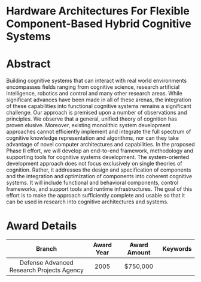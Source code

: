 
Hardware Architectures For Flexible Component-Based Hybrid Cognitive Systems
============================================================================

# Abstract


Building cognitive systems that can interact with real world environments encompasses fields ranging from cognitive science, research artificial intelligence, robotics and control and many other research areas.   While significant advances have been made in all of these arenas, the integration of these capabilities into functional cognitive systems remains a significant challenge. Our approach is premised upon a number of observations and principles.  We observe that a general, unified theory of cognition has proven elusive.  Moreover, existing monolithic system development approaches cannot efficiently implement and integrate the full spectrum of cognitive knowledge representation and algorithms, nor can they take advantage of novel computer architectures and capabilities. In the proposed Phase II effort, we will develop an end-to-end framework, methodology and supporting tools for cognitive systems development.  The system-oriented development approach does not focus exclusively on single theories of cognition.  Rather, it addresses the design and specification of components and the integration and optimization of components into coherent cognitive systems.  It will include functional and behavioral components, control frameworks, and support tools and runtime infrastructures.  The goal of this effort is to make the approach sufficiently complete and usable so that it can be used in research into cognitive architectures and systems.  

# Award Details

|Branch|Award Year|Award Amount|Keywords|
| :---: | :---: | :---: | :---: |
|Defense Advanced Research Projects Agency|2005|$750,000||
